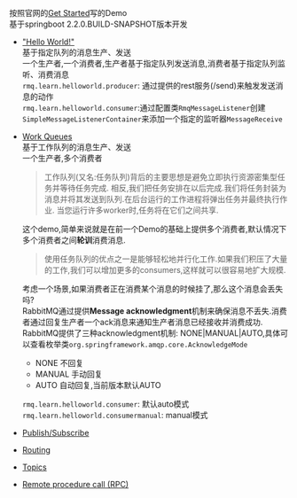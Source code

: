 按照官网的[Get Started](http://www.rabbitmq.com/getstarted.html)写的Demo  
基于springboot 2.2.0.BUILD-SNAPSHOT版本开发  

- ["Hello World!"](http://www.rabbitmq.com/tutorials/tutorial-one-java.html)   
   基于指定队列的消息生产、发送       
   一个生产者,一个消费者,生产者基于指定队列发送消息,消费者基于指定队列监听、消费消息    
   ```rmq.learn.helloworld.producer```: 通过提供的rest服务(/send)来触发发送消息的动作   
   ```rmq.learn.helloworld.consumer```:通过配置类```RmqMessageListener```创建```SimpleMessageListenerContainer```来添加一个指定的监听器```MessageReceive```
            
- [Work Queues](http://www.rabbitmq.com/tutorials/tutorial-two-java.html)  
   基于工作队列的消息生产、发送  
   一个生产者,多个消费者    
   
   > 工作队列(又名:任务队列)背后的主要思想是避免立即执行资源密集型任务并等待任务完成.
     相反,我们把任务安排在以后完成.我们将任务封装为消息并将其发送到队列.在后台运行的工作进程将弹出任务并最终执行作业.
     当您运行许多worker时,任务将在它们之间共享.    
     
   这个demo,简单来说就是在前一个Demo的基础上提供多个消费者,默认情况下多个消费者之间**轮训**消费消息.    
   
   > 使用任务队列的优点之一是能够轻松地并行化工作.如果我们积压了大量的工作,我们可以增加更多的consumers,这样就可以很容易地扩大规模.  
   
   考虑一个场景,如果消费者正在消费某个消息的时候挂了,那么这个消息会丢失吗?  
   RabbitMQ通过提供**Message acknowledgment**机制来确保消息不丢失.消费者通过回复生产者一个ack消息来通知生产者消息已经接收并消费成功.    
   RabbitMQ提供了三种acknowledgment机制:  NONE|MANUAL|AUTO,具体可以查看枚举类```org.springframework.amqp.core.AcknowledgeMode```
   - NONE 不回复  
   - MANUAL 手动回复
   - AUTO 自动回复,当前版本默认AUTO 
   
   ```rmq.learn.helloworld.consumer```: 默认auto模式  
   ```rmq.learn.helloworld.consumermanual```: manual模式
   
- [Publish/Subscribe](http://www.rabbitmq.com/tutorials/tutorial-three-java.html)
- [Routing](http://www.rabbitmq.com/tutorials/tutorial-four-java.html)
- [Topics](http://www.rabbitmq.com/tutorials/tutorial-five-java.html)
- [Remote procedure call (RPC)](http://www.rabbitmq.com/tutorials/tutorial-six-java.html)